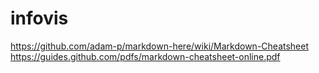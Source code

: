# infovis

https://github.com/adam-p/markdown-here/wiki/Markdown-Cheatsheet https://guides.github.com/pdfs/markdown-cheatsheet-online.pdf
